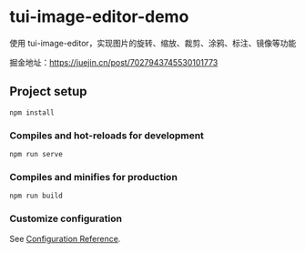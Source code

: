 # tui-image-editor-demo
使用 tui-image-editor，实现图片的旋转、缩放、裁剪、涂鸦、标注、镜像等功能

掘金地址：https://juejin.cn/post/7027943745530101773

## Project setup
```
npm install
```

### Compiles and hot-reloads for development
```
npm run serve
```

### Compiles and minifies for production
```
npm run build
```

### Customize configuration
See [Configuration Reference](https://cli.vuejs.org/config/).
